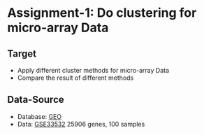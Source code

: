 # Assignment-1: Do clustering for micro-array Data

## Target

* Apply different cluster methods for micro-array Data
* Compare the result of different methods

## Data-Source

* Database: [GEO](https://www.ncbi.nlm.nih.gov/geo/)
* Data: [GSE33532](https://www.ncbi.nlm.nih.gov/geo/query/acc.cgi?acc=GSE33532)
        25906 genes, 100 samples

